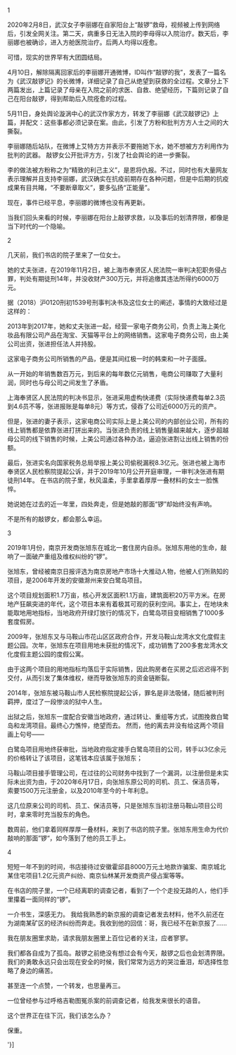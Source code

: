 

1

2020年2月8日，武汉女子李丽娜在自家阳台上“敲锣”救母，视频被上传到网络后，引发全网关注。第二天，病重多日无法入院的李母得以入院治疗。数天后，李丽娜也被确诊，进入方舱医院治疗。后两人均得以痊愈。

可惜，现实的世界罕有大团圆结局。

4月10日，解除隔离回家后的李丽娜开通微博，ID叫作“敲锣的我”，发表了一篇名为《武汉敲锣记》的长微博，详细记录了自己从绝望到获救的全过程。文章分上下两篇发出，上篇记录了母亲在入院之前的求医、自救、绝望经历，下篇则记录了自己在阳台敲锣，得到帮助后入院痊愈的过程。

5月11日，身处舆论漩涡中心的武汉作家方方，转发了李丽娜《武汉敲锣记》上篇，并配文：这些事都必须记录在案。由此，引发了方粉和批判方方人士之间的大撕裂。

李丽娜随后站队，在微博上艾特方方并表示不要拖她下水，她不想被方方利用作为批判的武器。 敲锣女公开批评方方，引发了社会舆论的进一步撕裂。

李的做法被方粉称之为“精致的利己主义”，是恩将仇报。不过，同时也有大量网友表示理解并且支持李丽娜，武汉确实在抗疫前期存在各种问题，但是中后期的抗疫成果有目共睹，“不要断章取义”，要多弘扬“正能量”。

现在，事件已经平息，李丽娜的微博也没有再更新。

当我们回头来看的时候，李丽娜在阳台上敲锣求救，以及事后的划清界限，都像是当下时代的一个隐喻。

2

几天前，我们书店的院子里来了一位女士。

她的丈夫张进，在2019年11月2日，被上海市奉贤区人民法院一审判决犯职务侵占罪，判处有期徒刑14年，并没收财产300万元，并将追缴其违法所得约6000万元。

据（2018）沪0120刑初1539号刑事判决书及这位女士的阐述，事情的大致经过是这样的：

2013年到2017年，她和丈夫张进一起，经营一家电子商务公司，负责上海上美化妆品有限公司产品在淘宝、天猫等平台上的网络销售。这家电子商务公司，由上美公司出资，张进担任法人并持股。

这家电子商务公司所销售的产品，便是其间红极一时的韩束和一叶子面膜。

从一开始的年销售数百万元，到后来的每年数亿元销售，电商公司赚取了大量利润，同时也与母公司之间发生了矛盾。

上海奉贤区人民法院的判决书显示，张进采用虚构快递费（实际快递费每单2.3员到4.6员不等，张进报账是每单8元）等方式，侵吞了公司近6000万元的资产。

但是，张进的妻子表示，这家电商公司实际上是上美公司的内部创业公司，所有的线上销售都是依靠张进打拼出来的。当张进负责的线上销售量越来越大，逐步超越母公司的线下销售的时候，上美公司通过各种办法，逼迫张进割让出线上销售的份额。

最后，张进实名向国家税务总局举报上美公司偷税漏税8.3亿元。张进也被上海市奉贤区人民检察院提起公诉，并于2019年10月公开开庭审理，一审判决张进有期徒刑14年。 在书店的院子里，秋风温柔，手里拿着厚厚一叠材料的女士一脸憔悴。

她说她在过去的近一年里，四处奔走，但是她敲的那面“锣”却始终没有声响。

不是所有的敲锣女，都会那么幸运。

3

2019年1月份，南京开发商张旭东在城北一套住房内自杀。张旭东用他的生命，敲响了一面破产重组及维权纠纷的“锣”。

张旭东，曾经被南京日报评选为南京房地产市场十大推动人物，他被人们所熟知的项目，是2006年开发的安徽滁州来安白鹭岛项目。

这个项目规划面积1.7万亩，核心开发区面积1.1万亩，建筑面积20万平方米。在房地产狂飙突进的年代，这个项目本来有着极其可观的获利空间。事实上，在地块未能取地用地指标，当地政府开绿灯放行的情况下，白鹭岛项目变相销售了1000多套度假房。

2009年，张旭东又与马鞍山市花山区区政府合作，开发马鞍山龙湾水文化度假主题公园。次年，张旭东在项目用地未获批的情况下，成功销售了200多套龙湾水文化度假主题公园的度假公寓。

由于这两个项目的用地指标均落后于实际销售，因此购房者在买房之后迟迟得不到交付，从而引发了集体维权，继而导致张旭东的资金链断裂。

2014年，张旭东被马鞍山市人民检察院提起公诉，罪名是非法吸储，随后被判刑羁押，度过了一段惨淡的狱中人生。

出狱之后，张旭东一度配合安徽当地政府，通过转让、重组等方式，试图挽救白鹭岛和龙湾项目。最终心力憔悴，绝望而去。 然而，他的离去并没有给这两个项目画上句号——

白鹭岛项目用地终获审批，当地政府指定接手白鹭岛项目的公司，转手以3亿余元的价格转让了该项目，这笔钱本应该属于张旭东；

马鞍山项目接手管理公司，在过往的公司财务中找到了一个漏洞，以注册但是未实际未出资为由，于2020年6月17日，向张旭东原公司的司机、员工、保洁员等，索要1500万元注册金，以及2010年至今的十年利息。

这几位原来公司的司机、员工、保洁员等，只是张旭东当初注册马鞍山项目公司时，拿来零时充当股东的角色。

数周前，他们拿着同样厚厚一叠材料，来到了书店的院子里。张旭东用生命为代价敲响的那面”锣“，如今落到了他的员工手上。

4

短短一年不到的时间，书店接待过安徽霍邱县8000万元土地款诈骗案、南京城北某住宅项目1.2亿元资产纠纷、南京仙林某开发商资产侵占案等等。

在书店的院子里，一个已经离职的调查记者，看到了一个个走投无路的人，他们手里攥着一面同样的“锣”。

一介书生，深感无力。 我给我熟悉的新京报的调查记者发去材料，他不久前还在为湖南某矿区的经济纠纷而奔走。我收到他的回信：哥，我已经不在新京报了……

我在朋友圈里求助，请求我朋友圈里上百位记者的关注，应者寥寥。

我们都各自成为了孤岛。敲锣之前绝没有想过会有今天，敲锣之后也会划清界限。我们的勇敢永远只会出现在安全的时候，我们常常为远方的哭泣垂泪，却选择性忽略了身边的痛苦。

甚至连一个点赞，一个转发，也思量再三。

一位曾经参与过呼格吉勒图冤杀案的前调查记者，给我发来很长的语音。

这个世界正在往下沉，我们该怎么办？

保重。  

'}]